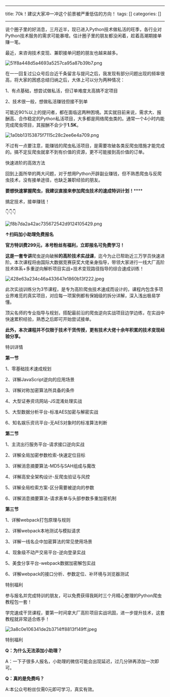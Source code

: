 
--- 
title:  70k！建议大家冲一冲这个前景被严重低估的方向！ 
tags: []
categories: [] 

---
说个圈子里的好消息，三月近半，现已进入Python技术做私活的旺季，各行业对Python技术服务的需求可能暴增。估计圈子里的朋友都没闲着，趁着高潮期接单赚一笔。

最近，来咨询技术变现、兼职接单问题的朋友也越来越多。

<img src="https://img-blog.csdnimg.cn/img_convert/51f8a448d5a4693a5257ca95a87b39b7.png" alt="51f8a448d5a4693a5257ca95a87b39b7.png">

在一一回复过公众号后台近千条留言与提问之后，我发现有部分问题出现的频率很高，将大家的困惑总结归纳之后，大体上可以分为两种情况：

1、有点基础，想尝试做私活，但订单难度太高搞不定项目

2、技术很一般，想做私活赚钱但接不到单

可能近90%以上的提问者，都在面临这两种困境。其实就目前来说，需求大、报酬高、合作稳定的Python私活项目，大多都是网络爬虫类的。通常一个4小时内能完成爬虫项目，其报酬不会少于**1.5K**。

<img src="https://img-blog.csdnimg.cn/img_convert/1a0bb13153875f7115c28c2ee6e4a709.png" alt="1a0bb13153875f7115c28c2ee6e4a709.png">

不过有一点要注意，能赚钱的爬虫私活项目，是需要攻破各类反爬虫措施才能完成的。搞不定反爬虫就拿不到有价值的资源，更不可能接到高价值的订单。

快速进阶的高效方法

回到上面所举的两大问题，对于想用Python开辟副业赚钱，但不熟悉爬虫与反爬虫技术，没有接单途径，也缺乏兼职经验的朋友。

**要想快速掌握爬虫，我建议直接来参加爬虫技术的速成特训计划！******

搞定技术，接单赚钱！

👇👇👇

<img src="https://img-blog.csdnimg.cn/img_convert/f8b7da2a42ac735672542d9124105429.png" alt="f8b7da2a42ac735672542d9124105429.png">

**↑扫码加小助理****免费****报名**

**官方特训费299元，本号粉丝有福利，立即报名可免费学习！**

**这是一套专讲**爬虫逆向破解**的高阶技术实战课**，迄今为止已帮助近三万学员快速进阶。本次课程将由国际大数据竞赛获奖大佬亲身指导，带领大家进行一线大厂高阶技术体系+多重逆向解析项目实战+技术变现路径指导的综合速成训练！

<img src="https://img-blog.csdnimg.cn/img_convert/428e63a234c46a433647e1860b13f222.jpeg" alt="428e63a234c46a433647e1860b13f222.jpeg">

此次实战训练分为3节课程，是专为高阶爬虫技术速成而设计的，课程内包含多项业界难觅的真实项目，对应每一项案例都有保姆级的拆分详解，深入浅出极易学懂。

顶尖名师的专业指导与规划，搭配最前沿的爬虫逆向实战项目边学边练，在实战中快速累积经验，熟悉之后即可开始尝试接单。

**此外，本次课程并不仅限于技术干货传授，更有技术大佬十余年积累的技术变现经验分享。**

特训详情

**第一节**

1、零基础技术速成规划

2、详解JavaScript逆向的应用场景

3、详解对称加密算法所具备的条件

4、大型证券资讯网站-JS混淆处理实战

5、大型数据分析平台-标准AES加密与解密实战

6、知名娱乐资讯平台-无AES对象时的标准算法判断

**第二节**

1、主流出行服务平台-请求接口逆向实战

2、详解全局加密参数检索-快速定位目标

3、详解消息摘要算法-MD5与SAH组成与魔改

4、详解高安全架构设计-反爬虫验证与风控

5、详解全局检索方案-区分需要被逆向的参数

6、详解消息摘要算法-请求表单与头部参数多重加密机制

**第三节**

1、详解webpack打包原理与规则

2、详解webpack本地测试与模拟请求

3、详解一线名企中加密算法的常见使用场景

4、现象级不动产交易平台-逆向登录实战

5、美食分享平台-webpack数据加密解包实战

6、详解webpack的接口分析、参数定位、补环境与浏览器测试

特别福利

参与报名并完成特训的朋友，可以免费获得我耗时三个月精心整理的Python爬虫教程包一套！

学完速成干货课程，要第一时间拿大厂高阶项目实战巩固，进一步提升技术，这套教程就非常适合练手！

<img src="https://img-blog.csdnimg.cn/img_convert/3a8c0e106341de2b3714ff8813f149ff.jpeg" alt="3a8c0e106341de2b3714ff8813f149ff.jpeg">

特别福利

**Q：为什么无法添加小助理？**

A：一下子很多人报名，小助理的微信可能会出现延迟，过几分钟再添加一次即可。

**Q：真的是免费吗？**

A:本公众号粉丝仅需0元即可学习，真实有效。
